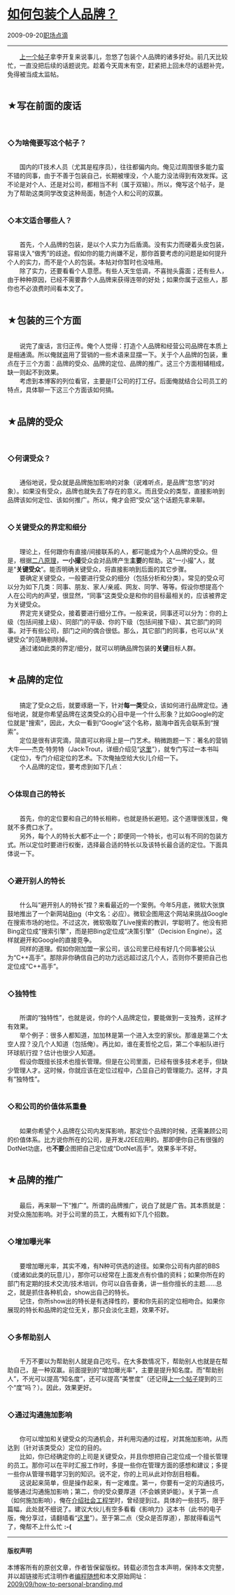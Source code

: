 <!DOCTYPE html>
<html xmlns="http://www.w3.org/1999/xhtml" xml:lang="zh-CN">
<head>
<meta http-equiv="Content-Type" content="text/html; charset=utf-8" />
<meta name="generator" content="Python script by program.think@gmail.com" />
<meta name="provider" content="program-think.blogspot.com" />
<link type="text/css" rel="stylesheet" href="../../css/program-think.css" />
<title>如何包装个人品牌？ - 编程随想的博客</title>
</head>
<body>
<div id="main" style="width:100%;">
<h1><a href="../../index.md" title="回到首页">如何包装个人品牌？</a></h1>
<div class="post-info"><span class="date-header">2009-09-20</span><a href="../../tags/E8818CE59CBAE782B9E6BBB4.md" class="tag">职场点滴</a> </div>
<hr>
<div class="post">
&#12288;&#12288;<a href="../../2009/09/personal-branding-advantage.md" target="_blank">上一个帖子</a>拿李开复来说事儿，忽悠了包装个人品牌的诸多好处。前几天比较忙，一直没把后续的话题说完。趁着今天周末有空，赶紧把上回未尽的话题补完，免得被当成太监帖。<!--program-think--><br /><br /><h2>★写在前面的废话</h2><br /><h3>◇为啥俺要写这个帖子？</h3><br />&#12288;&#12288;国内的IT技术人员（尤其是程序员），往往都偏内向。俺见过周围很多能力蛮不错的同事，由于不善于包装自己，长期被埋没，个人能力没法得到有效发挥。这不论是对个人、还是对公司，都相当不利（属于双输）。所以，俺写这个帖子，是为了帮助这类同学改变这种局面，制造个人和公司的双赢。<br /><br /><h3>◇本文适合哪些人？</h3><br />&#12288;&#12288;首先，个人品牌的包装，是以个人实力为后盾滴。没有实力而硬着头皮包装，容易误入“做秀”的歧途。假如你的能力尚嫌不足，那你首要考虑的问题是如何提升个人的实力，而不是个人的包装。本帖对你暂时也没啥用。<br />&#12288;&#12288;除了实力，还要看看个人意愿。有些人天生低调，不喜抛头露面；还有些人，由于种种原因，已经不需要靠个人品牌来获得连带的好处；如果你属于这些人，那你也不必浪费时间看本文了。<br /><br /><h2>★包装的三个方面</h2><br />&#12288;&#12288;说完了废话，言归正传。俺个人觉得：打造个人品牌和经营公司品牌在本质上是相通滴。所以俺就盗用了营销的一些术语来显摆一下。关于个人品牌的包装，重点在于三个方面：品牌的受众、品牌的定位、品牌的推广。这三个方面相辅相成，缺一则起不到效果。<br />&#12288;&#12288;考虑到本博客的列位看官，主要是IT公司的打工仔。后面俺就结合公司员工的特点，具体聊一下这三个方面该如何搞。<br /><br /><h2>★品牌的受众</h2><br /><h3>◇何谓受众？</h3><br />&#12288;&#12288;通俗地说，受众就是品牌施加影响的对象（说难听点，是品牌“忽悠”的对象）。如果没有受众，品牌也就失去了存在的意义。而且受众的类型，直接影响到品牌该如何定位、该如何推广。所以，俺才会把“受众”这个话题先拿来聊。<br /><br /><h3>◇关键受众的界定和细分</h3><br />&#12288;&#12288;理论上，任何跟你有直接/间接联系的人，都可能成为个人品牌的受众。但是，根据<a href="../../2009/02/80-20-principle-0-overview.md" target="_blank">二八原理</a>，<b>一小撮</b>受众会对品牌产生<b>主要</b>的帮助。这“一小撮”人，就是“<b>关键受众</b>”。能否明确关键受众，将直接影响到后面的其它步骤。<br />&#12288;&#12288;要确定关键受众，一般要进行受众的细分（包括分析和分类）。常见的受众可以分为如下几类：同事、朋友、家人/亲戚、网友、同学、等等。假设你想提高个人在公司内的声望，很显然，“同事”这类受众是和你的目标最相关的，应该被界定为关键受众。<br />&#12288;&#12288;界定完关键受众，接着要进行细分工作。一般来说，同事还可以分为：你的上级（包括间接上级）、同部门的平级、你的下级（包括间接下级）、其它部门的同事。对于有些公司，部门之间的偶合很低。那么，其它部门的同事，也可以从“关键受众”的范畴剔除掉。<br />&#12288;&#12288;通过诸如此类的界定/细分，就可以明确品牌包装的<b>关键</b>目标人群。<br /><br /><h2>★品牌的定位</h2><br />&#12288;&#12288;搞定了受众之后，就要琢磨一下，针对<b>每一类</b>受众，该如何进行品牌定位。通俗地说，就是你希望品牌在这类受众的心目中是一个什么形象？比如Google的定位就是"搜索"，因此，大众一看到“Google”这个名称，脑海中首先会联系到“搜索”。<br />&#12288;&#12288;定位是很有讲究滴，简直可以称得上是一门艺术。稍微跑题一下：著名的营销大牛——杰克·特劳特（Jack·Trout，详细介绍见“<a href="http://baike.baidu.com/view/1330790.htm" target="_blank" rel="nofollow">这里</a>”），就专门写过一本书叫《定位》，专门介绍定位的艺术。下次俺抽空给大伙儿介绍一下。<br />&#12288;&#12288;个人品牌的定位，要考虑到如下几点：<br /><br /><h3>◇体现自己的特长</h3><br />&#12288;&#12288;首先，你的定位要和自己的特长相称，也就是扬长避短。这个道理很浅显，俺就不多费口水了。<br />&#12288;&#12288;另外，每个人的特长大都不止一个；即便同一个特长，也可以有不同的包装方式。所以定位时要进行权衡，选择最合适的特长以及该特长最合适的定位。下面具体说一下。<br /><br /><h3>◇避开别人的特长</h3><br />&#12288;&#12288;什么叫“避开别人的特长”捏？来看最近的一个案例。今年5月底，微软大张旗鼓地推出了一个新网站<a href="http://www.bing.com/" target="_blank" rel="nofollow">Bing</a>（中文名：必应）。微软企图用这个网站来挑战Google在搜索市场的地位。不过这次，微软吸取了Live搜索的教训，学聪明了。他没有把Bing定位成"搜索引擎"，而是把Bing定位成“决策引擎”（Decision Engine）。这样就避开和Google的直接竞争。<br />&#12288;&#12288;同样的道理。假如你刚加盟一家公司，该公司里已经有好几个同事被公认为“C++高手”。那除非你确信自己的功力远远超过这几个人，否则你不要把自己也定位成“C++高手”。<br /><br /><h3>◇独特性</h3><br />&#12288;&#12288;所谓的“独特性”，也就是说，你的个人品牌定位，要能做到一支独秀，这样才有效果。<br />&#12288;&#12288;举个例子：很多人都知道，加加林是第一个进入太空的家伙。那谁是第二个太空人捏？没几个人知道（包括俺）。再比如，谁在麦哲伦之后，第二个率船队进行环球航行捏？估计也很少人知道。<br />&#12288;&#12288;假设你既擅长技术也擅长管理。但是在公司里面，已经有很多技术老手，但缺少管理人才。这时候，你就应该在定位过程中，凸显自己的管理能力。这样，才具有“独特性”。<br /><br /><h3>◇和公司的价值体系重叠</h3><br />&#12288;&#12288;如果你希望个人品牌在公司内发挥影响，那定位个品牌的时候，还需兼顾公司的价值体系。比方说你所在的公司，是开发J2EE应用的。那即便你自己有很强的DotNet功底，也<b>不要</b>企图把自己定位成“DotNet高手”。效果多半不好。<br /><br /><h2>★品牌的推广</h2><br />&#12288;&#12288;最后，再来聊一下“推广”。所谓的品牌推广，说白了就是广告。其本质就是：对受众施加影响。对于公司里的员工，大概有如下几个招数。<br /><br /><h3>◇增加曝光率</h3><br />&#12288;&#12288;要增加曝光率，其实不难，有N种可供选的途径。如果你公司有内部的BBS（或诸如此类的玩意儿），那你可以经常在上面发点有价值的资料；如果你所在的部门有定期的技术交流/技术培训，你可以自告奋勇，讲一些你擅长的主题......总之，就是抓住各种机会，show出自己的特长。<br />&#12288;&#12288;记住，你所show出的特长是有选择性的，要和你先前的定位相吻合。如果你展现的特长和品牌的定位无关，那只会淡化主题，效果不好。<br /><br /><h3>◇多帮助别人</h3><br />&#12288;&#12288;千万不要以为帮助别人就是自己吃亏。在大多数情况下，帮助别人也就是在帮助自己，是一种双赢。前面提到的“增加曝光率”，主要是提升知名度。而“帮助别人”，不光可以提高“知名度”，还可以提高“美誉度”（还记得<a href="../../2009/09/personal-branding-advantage.md">上一个帖子</a>提到的三个“度”吗？）。因此，效果更好。<br /><br /><h3>◇通过沟通施加影响</h3><br />&#12288;&#12288;你可以增加和关键受众的沟通机会，并利用沟通的过程，对其施加影响，从而达到（针对该类受众）定位的目的。<br />&#12288;&#12288;比如，你已经确定你的上司是关键受众，并且你想把自己定位成一个擅长管理的员工。那你可以在平时汇报工作时，多提一些你在管理方面的感想和建议；多提一些你从管理书籍学习到的知识。说不定，你的上司从此对你刮目相看。<br />&#12288;&#12288;这说起来简单，但是操作起来，有一定难度。第一，你要有一定的沟通技巧，能够通过沟通施加影响；第二，你的受众要厚道（不会嫉贤妒能）。关于第一点（如何施加影响），俺在<a href="../../2009/05/social-engineering-3-influence.md">介绍社会工程学</a>时，曾经提到过。具体的一些技巧，限于篇幅，此处就不细说了。建议大伙儿有空多看看《影响力》这本书（此书的电子版，俺分享过，请翻墙看“<a href="https://code.google.com/p/program-think/wiki/Books" target="_blank">这里</a>”）。至于第二点（受众是否厚道），那就得看运气了，俺帮不上什么忙 <b>:-(</b><div class="blogger-post-footer">
</div>
<hr>
<div class="copyright">
<h4>版权声明</h4>
本博客所有的原创文章，作者皆保留版权。转载必须包含本声明，保持本文完整，并以超链接形式注明作者<a href="mailto:program.think@gmail.com">编程随想</a>和本文原始网址：<br>
<a href="2009/09/how-to-personal-branding.md">2009/09/how-to-personal-branding.md</a>
</div>
</div>
</body>
</html>
